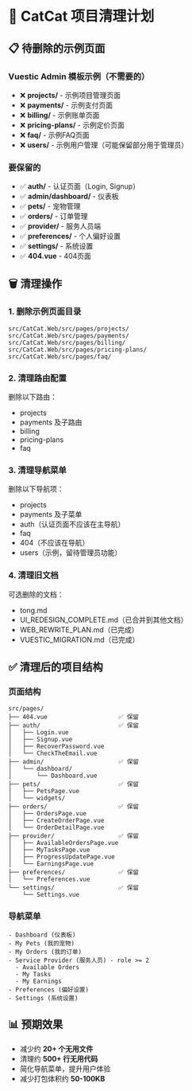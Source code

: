 # 🧹 CatCat 项目清理计划

## 📋 待删除的示例页面

### Vuestic Admin 模板示例（不需要的）
- ❌ **projects/** - 示例项目管理页面
- ❌ **payments/** - 示例支付页面
- ❌ **billing/** - 示例账单页面
- ❌ **pricing-plans/** - 示例定价页面
- ❌ **faq/** - 示例FAQ页面
- ❌ **users/** - 示例用户管理（可能保留部分用于管理员）

### 要保留的
- ✅ **auth/** - 认证页面（Login, Signup）
- ✅ **admin/dashboard/** - 仪表板
- ✅ **pets/** - 宠物管理
- ✅ **orders/** - 订单管理
- ✅ **provider/** - 服务人员端
- ✅ **preferences/** - 个人偏好设置
- ✅ **settings/** - 系统设置
- ✅ **404.vue** - 404页面

## 🗑️ 清理操作

### 1. 删除示例页面目录
```
src/CatCat.Web/src/pages/projects/
src/CatCat.Web/src/pages/payments/
src/CatCat.Web/src/pages/billing/
src/CatCat.Web/src/pages/pricing-plans/
src/CatCat.Web/src/pages/faq/
```

### 2. 清理路由配置
删除以下路由：
- projects
- payments 及子路由
- billing
- pricing-plans
- faq

### 3. 清理导航菜单
删除以下导航项：
- projects
- payments 及子菜单
- auth（认证页面不应该在主导航）
- faq
- 404（不应该在导航）
- users（示例，留待管理员功能）

### 4. 清理旧文档
可选删除的文档：
- tong.md
- UI_REDESIGN_COMPLETE.md（已合并到其他文档）
- WEB_REWRITE_PLAN.md（已完成）
- VUESTIC_MIGRATION.md（已完成）

## ✅ 清理后的项目结构

### 页面结构
```
src/pages/
├── 404.vue                    ✅ 保留
├── auth/                      ✅ 保留
│   ├── Login.vue
│   ├── Signup.vue
│   ├── RecoverPassword.vue
│   └── CheckTheEmail.vue
├── admin/                     ✅ 保留
│   └── dashboard/
│       └── Dashboard.vue
├── pets/                      ✅ 保留
│   ├── PetsPage.vue
│   └── widgets/
├── orders/                    ✅ 保留
│   ├── OrdersPage.vue
│   ├── CreateOrderPage.vue
│   └── OrderDetailPage.vue
├── provider/                  ✅ 保留
│   ├── AvailableOrdersPage.vue
│   ├── MyTasksPage.vue
│   ├── ProgressUpdatePage.vue
│   └── EarningsPage.vue
├── preferences/               ✅ 保留
│   └── Preferences.vue
└── settings/                  ✅ 保留
    └── Settings.vue
```

### 导航菜单
```
- Dashboard (仪表板)
- My Pets (我的宠物)
- My Orders (我的订单)
- Service Provider (服务人员) - role >= 2
  - Available Orders
  - My Tasks
  - My Earnings
- Preferences (偏好设置)
- Settings (系统设置)
```

## 📊 预期效果

- 减少约 **20+ 个无用文件**
- 清理约 **500+ 行无用代码**
- 简化导航菜单，提升用户体验
- 减少打包体积约 **50-100KB**

